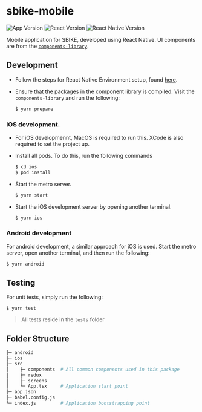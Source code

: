 # sbike-mobile

![App Version](https://img.shields.io/badge/version-0.0.1-green.svg)
![React Version](https://img.shields.io/badge/react-16.13.1-blue.svg)
![React Native Version](https://img.shields.io/badge/react_native-0.62.2-black.svg)

Mobile application for SBIKE, developed using React Native. UI components are from the [`components-library`](../components-library).

## Development

- Follow the steps for React Native Environment setup, found [here](https://reactnative.dev/docs/environment-setup).

- Ensure that the packages in the component library is compiled. Visit the `components-library` and run the following:

  ```bash
  $ yarn prepare
  ```

### iOS development.

- For iOS developmennt, MacOS is required to run this. XCode is also required to set the project up.
- Install all pods. To do this, run the following commands

  ```bash
  $ cd ios
  $ pod install
  ```

- Start the metro server.

  ```bash
  $ yarn start
  ```

- Start the iOS development server by opening another terminal.

  ```bash
  $ yarn ios
  ```

### Android development

For android development, a similar approach for iOS is used. Start the metro server, open another terminal, and then run the following:

```bash
$ yarn android
```

## Testing

For unit tests, simply run the following:

```
$ yarn test
```

> All tests reside in the `tests` folder

## Folder Structure

```bash
├─ android
├─ ios
├─ src
│    ├─ components  # All common components used in this package
│    ├─ redux
│    ├─ screens
│    └─ App.tsx     # Application start point
├─ app.json
├─ babel.config.js
└─ index.js         # Application bootstrapping point
```
